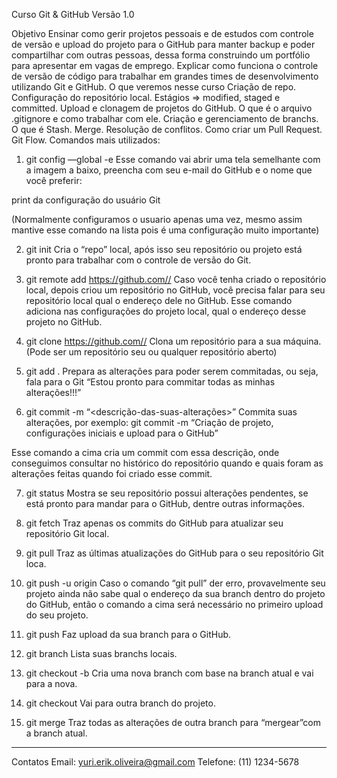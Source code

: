 Curso Git & GitHub
Versão 1.0

Objetivo
Ensinar como gerir projetos pessoais e de estudos com controle de versão e upload do projeto para o GitHub para manter backup e poder compartilhar com outras pessoas, dessa forma construindo um portfólio para apresentar em vagas de emprego.
Explicar como funciona o controle de versão de código para trabalhar em grandes times de desenvolvimento utilizando Git e GitHub.
O que veremos nesse curso
Criação de repo.
Configuração do repositório local.
Estágios ⇒ modified, staged e committed.
Upload e clonagem de projetos do GitHub.
O que é o arquivo .gitignore e como trabalhar com ele.
Criação e gerenciamento de branchs.
O que é Stash.
Merge.
Resolução de conflitos.
Como criar um Pull Request.
Git Flow.
Comandos mais utilizados:

1. git config —global -e
   Esse comando vai abrir uma tela semelhante com a imagem a baixo, preencha com seu e-mail do GitHub e o nome que você preferir:

print da configuração do usuário Git

(Normalmente configuramos o usuario apenas uma vez, mesmo assim mantive esse comando na lista pois é uma configuração muito importante)

2. git init
   Cria o “repo” local, após isso seu repositório ou projeto está pronto para trabalhar com o controle de versão do Git.

3. git remote add https://github.com//
   Caso você tenha criado o repositório local, depois criou um repositório no GitHub, você precisa falar para seu repositório local qual o endereço dele no GitHub. Esse comando adiciona nas configurações do projeto local, qual o endereço desse projeto no GitHub.

4. git clone https://github.com//
   Clona um repositório para a sua máquina. (Pode ser um repositório seu ou qualquer repositório aberto)

5. git add .
   Prepara as alterações para poder serem commitadas, ou seja, fala para o Git “Estou pronto para commitar todas as minhas alterações!!!”

6. git commit -m “<descrição-das-suas-alterações>”
   Commita suas alterações, por exemplo: git commit -m “Criação de projeto, configurações iniciais e upload para o GitHub”

Esse comando a cima cria um commit com essa descrição, onde conseguimos consultar no histórico do repositório quando e quais foram as alterações feitas quando foi criado esse commit.

7. git status
   Mostra se seu repositório possui alterações pendentes, se está pronto para mandar para o GitHub, dentre outras informações.

8. git fetch
   Traz apenas os commits do GitHub para atualizar seu repositório Git local.

9. git pull
   Traz as últimas atualizações do GitHub para o seu repositório Git loca.

10. git push -u origin
    Caso o comando “git pull” der erro, provavelmente seu projeto ainda não sabe qual o endereço da sua branch dentro do projeto do GitHub, então o comando a cima será necessário no primeiro upload do seu projeto.

11. git push
    Faz upload da sua branch para o GitHub.

12. git branch
    Lista suas branchs locais.

13. git checkout -b
    Cria uma nova branch com base na branch atual e vai para a nova.

14. git checkout
    Vai para outra branch do projeto.

15. git merge
    Traz todas as alterações de outra branch para “mergear”com a branch atual.

---

Contatos
Email: yuri.erik.oliveira@gmail.com
Telefone: (11) 1234-5678
